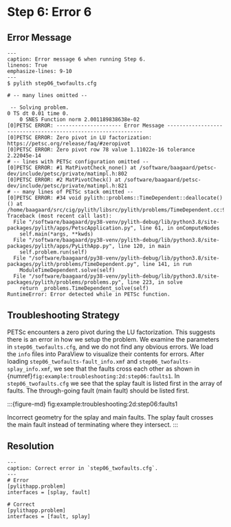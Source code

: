 # Step 6: Error 6

## Error Message

```{code-block} console
---
caption: Error message 6 when running Step 6.
linenos: True
emphasize-lines: 9-10
---
$ pylith step06_twofaults.cfg

# -- many lines omitted --

 -- Solving problem.
0 TS dt 0.01 time 0.
    0 SNES Function norm 2.001189838638e-02 
[0]PETSC ERROR: --------------------- Error Message --------------------------------------------------------------
[0]PETSC ERROR: Zero pivot in LU factorization: https://petsc.org/release/faq/#zeropivot
[0]PETSC ERROR: Zero pivot row 78 value 1.11022e-16 tolerance 2.22045e-14
# -- lines with PETSc configuration omitted --
[0]PETSC ERROR: #1 MatPivotCheck_none() at /software/baagaard/petsc-dev/include/petsc/private/matimpl.h:802
[0]PETSC ERROR: #2 MatPivotCheck() at /software/baagaard/petsc-dev/include/petsc/private/matimpl.h:821
# -- many lines of PETSc stack omitted --
[0]PETSC ERROR: #34 void pylith::problems::TimeDependent::deallocate()() at /home/baagaard/src/cig/pylith/libsrc/pylith/problems/TimeDependent.cc:92
Traceback (most recent call last):
  File "/software/baagaard/py38-venv/pylith-debug/lib/python3.8/site-packages/pylith/apps/PetscApplication.py", line 61, in onComputeNodes
    self.main(*args, **kwds)
  File "/software/baagaard/py38-venv/pylith-debug/lib/python3.8/site-packages/pylith/apps/PyLithApp.py", line 120, in main
    self.problem.run(self)
  File "/software/baagaard/py38-venv/pylith-debug/lib/python3.8/site-packages/pylith/problems/TimeDependent.py", line 141, in run
    ModuleTimeDependent.solve(self)
  File "/software/baagaard/py38-venv/pylith-debug/lib/python3.8/site-packages/pylith/problems/problems.py", line 223, in solve
    return _problems.TimeDependent_solve(self)
RuntimeError: Error detected while in PETSc function.
```

## Troubleshooting Strategy

PETSc encounters a zero pivot during the LU factorization.
This suggests there is an error in how we setup the problem.
We examine the parameters in `step06_twofaults.cfg`, and we do not find any obvious errors.
We load the `info` files into ParaView to visualize their contents for errors.
After loading `step06_twofaults-fault_info.xmf` and `step06_twofaults-splay_info.xmf`, we see that the faults cross each other as shown in {numref}`fig:example:troubleshooting:2d:step06:faults1`.
In `step06_twofaults.cfg` we see that the splay fault is listed first in the array of faults.
The through-going fault (main fault) should be listed first.

:::{figure-md} fig:example:troubleshooting:2d:step06:faults1
<img src="figs/step06-faults-wrong1.*" alt="" scale="75%">

Incorrect geometry for the splay and main faults.
The splay fault crosses the main fault instead of terminating where they intersect.
:::

## Resolution

```{code-block} cfg
---
caption: Correct error in `step06_twofaults.cfg`.
---
# Error
[pylithapp.problem]
interfaces = [splay, fault]

# Correct
[pylithapp.problem]
interfaces = [fault, splay]
```
